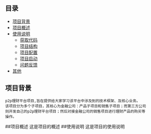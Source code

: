 ## 目录
* [项目背景](#项目背景)
* [项目概述](#项目概述)
* [使用说明](#使用说明)
    * [获取代码](#获取代码)
    * [项目结构](#项目结构)
    * [项目配置](#项目配置)
    * [项目启动](#项目启动)
    * [问题反馈](#问题反馈)
* [其他](#其他)

## 项目背景
    p2p理财平台项目,旨在提供给大家学习该平台中涉及到的技术框架、及核心业务。
    该项目分为多个子项目，其核心为金融公司：产品子项目和销售子项目；而第三方公司
    则开发自己的p2p理财平台项目；然后对接金融公司的销售项目进行理财产品的购买等
    操作。

##项目概述
    这是项目的概述
##使用说明
    这是项目的使用说明

